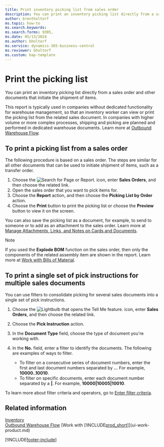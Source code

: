 ```yaml
---
title: Print inventory picking list from sales order
description: You can print an inventory picking list directly from a sales order, sales, invoice, and other outbound sales documents.
author: brentholtorf
ms.topic: how-to
ms.search.keywords:
ms.search.forms: 9305,
ms.date: 05/13/2024
ms.author: bholtorf
ms.service: dynamics-365-business-central
ms.reviewer: bholtorf
ms.custom: bap-template
---
```

# Print the picking list

You can print an inventory picking list directly from a sales order and other documents that initiate the shipment of items.

This report is typically used in companies without dedicated functionality for warehouse management, so that an inventory worker can view or print the picking list from the related sales document. In companies with higher volume or more complex processes, shipping and picking are planned and performed in dedicated warehouse documents. Learn more at [Outbound Warehouse Flow](design-details-outbound-warehouse-flow.md).

## To print a picking list from a sales order

The following procedure is based on a sales order. The steps are similar for all other documents that can be used to initiate shipment of items, such as a transfer order.

1. Choose the ![Search for Page or Report.](media/ui-search/search_small.png "Search for Page or Report icon") icon, enter **Sales Orders**, and then choose the related link.  
2. Open the sales order that you want to pick items for.  
3. Choose the **Report** action, and then choose the **Picking List by Order** action.  
4. Choose the **Print** button to print the picking list or choose the **Preview** button to view it on the screen.

You can also save the picking list as a document, for example, to send to someone or to add as an attachment to the sales order. Learn more at [Manage Attachments, Links, and Notes on Cards and Documents](ui-how-add-link-to-record.md).

> [!NOTE]
> If you used the **Explode BOM** function on the sales order, then only the components of the related assembly item are shown in the report. Learn more at [Work with Bills of Material](inventory-how-work-BOMs.md).

## To print a single set of pick instructions for multiple sales documents

You can use filters to consolidate picking for several sales documents into a single set of pick instructions.

1. Choose the ![Lightbulb that opens the Tell Me feature.](media/ui-search/search_small.png "Tell me what you want to do") icon, enter **Sales Orders**, and then choose the related link.
1. Choose the **Pick Instruction** action.
1. In the **Document Type** field, choose the type of document you're working with.
1. In the **No.** field, enter a filter to identify the documents. The following are examples of ways to filter.

   * To filter on a consecutive series of document numbers, enter the first and last document numbers separated by **..**. For example, **10000..10010**.
   * To filter on specific documents, enter each document number separated by a **|**. For example, **10000|10005|10010**.

To learn more about filter criteria and operators, go to [Enter filter criteria](ui-enter-criteria-filters.md#enter-filter-criteria).

## Related information

[Inventory](inventory-manage-inventory.md)  
[Outbound Warehouse Flow](design-details-outbound-warehouse-flow.md)
[Work with [!INCLUDE[prod_short](includes/prod_short.md)]](ui-work-product.md)  

[!INCLUDE[footer-include](includes/footer-banner.md)]
